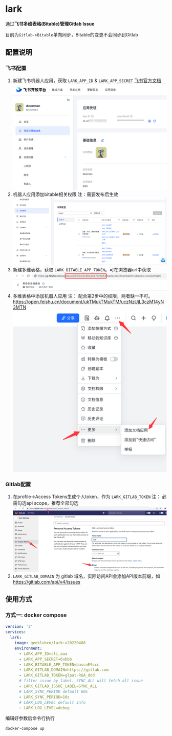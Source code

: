 # lark

通过**飞书多维表格(Bitable)**管理**Gitlab Issue**

目前为`Gitlab->Bitable`单向同步，Bitable的变更不会同步到Gitlab

## 配置说明

### 飞书配置

1. 新建飞书机器人应用，获取 `LARK_APP_ID` & `LARK_APP_SECRET` [飞书官方文档](https://open.feishu.cn/document/home/index)
![feishu-app](https://raw.githubusercontent.com/geeklubcn/lark/master/.design/feishu-app.png)
2. 机器人应用添加bitable相关权限 注：需要发布后生效
![feishu-permission](https://raw.githubusercontent.com/geeklubcn/lark/master/.design/feishu-permission.png)
3. 新建多维表格，获取 `LARK_BITABLE_APP_TOKEN`。可在浏览器url中获取
![feishu-bitable-app-token](https://raw.githubusercontent.com/geeklubcn/lark/master/.design/feishu-bitable-app-token.png)
4. 多维表格中添加机器人应用 注： 配合第2步中的权限，两者缺一不可。 https://open.feishu.cn/document/ukTMukTMukTM/uczNzUjL3czM14yN3MTN
![feishu-bitable-add-app](https://raw.githubusercontent.com/geeklubcn/lark/master/.design/feishu-bitable-add-app.png)

### Gitlab配置

1. 在profile->Access Tokens生成个人token，作为 `LARK_GITLAB_TOKEN` 注： 必需勾选api scope，推荐全部勾选
![gitlab-token](https://raw.githubusercontent.com/geeklubcn/lark/master/.design/gitlab-token.png)
2. `LARK_GITLAB_DOMAIN` 为 gitlab 域名，实际访问API会添加API版本前缀，如 https://gitlab.com/api/v4/issues

## 使用方式

### 方式一: docker compose

```yaml
version: '3'
services:
  lark:
    image: geeklubcn/lark:v20220408
    environment:
      - LARK_APP_ID=cli_aaa
      - LARK_APP_SECRET=6nbbb
      - LARK_BITABLE_APP_TOKEN=bascnE9ccc
      - LARK_GITLAB_DOMAIN=https://gitlab.com
      - LARK_GITLAB_TOKEN=glpat-RGA_ddd
      # filter issue by label. SYNC_ALL will fetch all issue
      - LARK_GITLAB_ISSUE_LABEL=SYNC_ALL
      # LARK_SYNC_PERIOD default 60s
      - LARK_SYNC_PERIOD=10s
      # LARK_LOG_LEVEL default info
      - LARK_LOG_LEVEL=debug
```

编辑好参数后命令行执行

```shell
docker-compose up 
```

